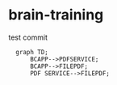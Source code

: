 # brain-training
test commit
```mermaid
  graph TD;
      BCAPP-->PDFSERVICE;
      BCAPP-->FILEPDF;
      PDF SERVICE-->FILEPDF;
```
